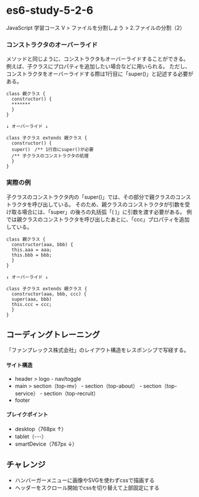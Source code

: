 # es6-study-5-2-6
JavaScript 学習コース V > ファイルを分割しよう > 2.ファイルの分割（2）






### コンストラクタのオーバーライド
メソッドと同じように、コンストラクタもオーバーライドすることができる。
例えば、子クラスにプロパティを追加したい場合などに用いられる。
ただし、コンストラクタをオーバーライドする際は1行目に「super()」と記述する必要がある。
```
class 親クラス {
  constructor() {
  *******
  }
}

↓ オーバーライド ↓

class 子クラス extends 親クラス {
  constructor() {
  super()　/** 1行目にsuper()が必要
  /** 子クラスのコンストラクタの処理
  }
}
```
### 実際の例
子クラスのコンストラクタ内の「super()」では、その部分で親クラスのコンストラクタを呼び出している。
そのため、親クラスのコンストラクタが引数を受け取る場合には、「super」の後ろの丸括弧「( )」に引数を渡す必要がある。
例では親クラスのコンストラクタを呼び出したあとに、「ccc」プロパティを追加している。
```
class 親クラス {
  constructor(aaa, bbb) {
  this.aaa = aaa;
  this.bbb = bbb;
  }
}

↓ オーバーライド ↓

class 子クラス extends 親クラス {
  constructor(aaa, bbb, ccc) {
  super(aaa, bbb)
  this.ccc = ccc;
  }
}
```

## コーディングトレーニング
「ファンプレックス株式会社」のレイアウト構造をレスポンシブで写経する。

#### サイト構造
- header > logo - nav/toggle
- main > section（top-mv） - section（top-about） - section（top-service） - section（top-recruit）
- footer

#### ブレイクポイント
- desktop（768px ↑）
- tablet（---）
- smartDevice（767px ↓）

## チャレンジ
- ハンバーガーメニューに画像やSVGを使わずcssで描画する
- ヘッダーをスクロール開始でcssを切り替えて上部固定にする

